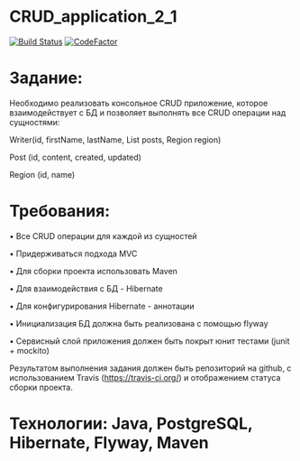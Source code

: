 # CRUD_application_2_1

[![Build Status](https://travis-ci.com/yhtyyar/CRUD_application_2_1.svg?branch=master)](https://travis-ci.com/yhtyyar/CRUD_application_2_1)
<a href="https://www.codefactor.io/repository/github/yhtyyar/crud_application_2_1"><img src="https://www.codefactor.io/repository/github/yhtyyar/crud_application_2_1/badge" alt="CodeFactor" /></a>




# Задание:

Необходимо реализовать консольное CRUD приложение, которое взаимодействует с БД и позволяет выполнять все CRUD операции над сущностями:


Writer(id, firstName, lastName, List<Post> posts, Region region)

Post (id, content, created, updated)

Region (id, name)
  
  
  
# Требования:
  
•	Все CRUD операции для каждой из сущностей
  
•	Придерживаться подхода MVC
  
•	Для сборки проекта использовать Maven
  
•	Для взаимодействия с БД - Hibernate
  
•	Для конфигурирования Hibernate - аннотации
  
•	Инициализация БД должна быть реализована с помощью flyway
  
•	Сервисный слой приложения должен быть покрыт юнит тестами (junit + mockito)
  
  
  
  Результатом выполнения задания должен быть репозиторий на github, с использованием Travis (https://travis-ci.org/) и отображением статуса сборки проекта.
  

  # Технологии: Java, PostgreSQL, Hibernate, Flyway, Maven


  
  

